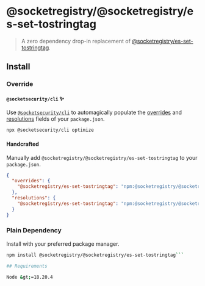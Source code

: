# @socketregistry/@socketregistry/es-set-tostringtag

> A zero dependency drop-in replacement of
> [@socketregistry/es-set-tostringtag](https://www.npmjs.com/package/@socketregistry/es-set-tostringtag).

## Install

### Override

#### `@socketsecurity/cli` :sparkles:

Use [`@socketsecurity/cli`](https://www.npmjs.com/package/@socketsecurity/cli)
to automagically populate the
[overrides](https://docs.npmjs.com/cli/v9/configuring-npm/package-json#overrides)
and [resolutions](https://yarnpkg.com/configuration/manifest#resolutions) fields
of your `package.json`.

```sh
npx @socketsecurity/cli optimize
```

#### Handcrafted

Manually add `@socketregistry/@socketregistry/es-set-tostringtag` to your
`package.json`.

```json
{
  "overrides": {
    "@socketregistry/es-set-tostringtag": "npm:@socketregistry/@socketregistry/es-set-tostringtag@^1"
  },
  "resolutions": {
    "@socketregistry/es-set-tostringtag": "npm:@socketregistry/@socketregistry/es-set-tostringtag@^1"
  }
}
```

### Plain Dependency

Install with your preferred package manager.

````sh
npm install @socketregistry/@socketregistry/es-set-tostringtag```

## Requirements

Node &gt;=18.20.4
````
